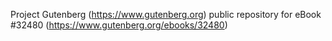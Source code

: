 Project Gutenberg (https://www.gutenberg.org) public repository for eBook #32480 (https://www.gutenberg.org/ebooks/32480)
